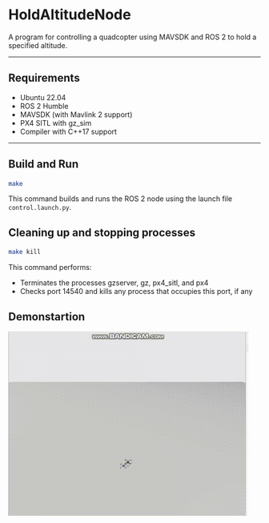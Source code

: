 # HoldAltitudeNode

A program for controlling a quadcopter using MAVSDK and ROS 2 to hold a specified altitude.

---

## Requirements

- Ubuntu 22.04
- ROS 2 Humble
- MAVSDK (with Mavlink 2 support)
- PX4 SITL with gz_sim
- Compiler with C++17 support

---

## Build and Run

```bash
make
```

This command builds and runs the ROS 2 node using the launch file `control.launch.py`.

## Cleaning up and stopping processes

```bash
make kill
```

This command performs:  
- Terminates the processes gzserver, gz, px4_sitl, and px4  
- Checks port 14540 and kills any process that occupies this port, if any


## Demonstartion
![Alt text](control2.gif)